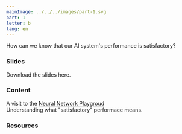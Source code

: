 ```yaml
---
mainImage: ../../../images/part-1.svg
part: 1
letter: b
lang: en
---
```


<div class="content">

How can we know that our AI system's performance is satisfactory?

### Slides
Download the slides here.

### Content
A visit to the [Neural Network Playgroud](https://playground.tensorflow.org/#activation=tanh&batchSize=10&dataset=circle&regDataset=reg-plane&learningRate=0.03&regularizationRate=0&noise=0&networkShape=&seed=0.30857&showTestData=false&discretize=false&percTrainData=50&x=true&y=true&xTimesY=false&xSquared=false&ySquared=false&cosX=false&sinX=false&cosY=false&sinY=false&collectStats=false&problem=classification&initZero=false&hideText=false)\
Understanding what "satisfactory" performace means.

### Resources

</div>
